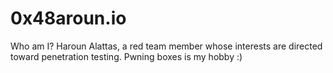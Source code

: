# 0x48aroun.io
Who am I?
Haroun Alattas, a red team member whose interests are directed toward penetration testing.
Pwning boxes is my hobby :)

